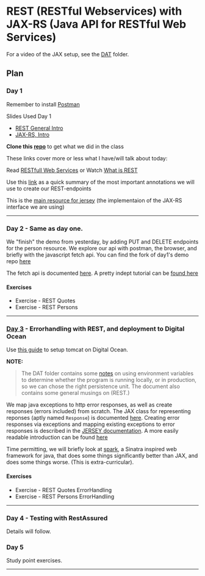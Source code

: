 # REST (RESTful Webservices) with JAX-RS (Java API for RESTful Web Services)

For a video of the JAX setup, see the [DAT](../DAT) folder.

## Plan

### Day 1

Remember to install [Postman](https://www.getpostman.com/) 

Slides Used Day 1
- [REST General Intro](https://efif.sharepoint.com/sites/cph/Lyngby/_layouts/15/guestaccess.aspx?docid=07f4825a1d99a46fbb46b67f6eaabf44e&authkey=AaDF9us4PJNJ7Ove4ER5o_0)
- [JAX-RS, Intro](https://efif.sharepoint.com/sites/cph/Lyngby/_layouts/15/guestaccess.aspx?docid=096689c5617a1453786e2401a34858af8&authkey=AUj8EbepY-ohhgVLk3Z2klU) 

**Clone this [repo](https://github.com/Lars-m/restClassDemoDay1.git)** to get what we did in the class

These links cover more or less what I have/will talk about today:

Read [RESTfull Web Services](http://www.drdobbs.com/web-development/restful-web-services-a-tutorial/240169069?pgno=1) or Watch [What is REST](http://www.restapitutorial.com/lessons/whatisrest.html)

Use this [link](http://docs.oracle.com/javaee/6/tutorial/doc/gilik.html) as a quick summary of the most important annotations we will use to create our REST-endpoints

This is the [main resource for jersey](https://jersey.github.io/documentation/latest/index.html) (the implementaion of the JAX-RS interface we are using)

-----

### Day 2 - Same as day one.

We "finish" the demo from yesterday, by adding PUT and DELETE endpoints for the
person resource. We explore our api with postman, the browser, and briefly with
the javascript fetch api.
You can find the fork of day1's demo repo
[here](https://github.com/CphBusCosSem3/restClassDemoDay1)

The fetch api is documented
[here](https://developer.mozilla.org/en/docs/Web/API/Fetch_API).
A pretty indept tutorial can be [found
here](https://developers.google.com/web/updates/2015/03/introduction-to-fetch)

#### Exercises

  * Exercise - REST Quotes
  * Exercise - REST Persons

-----

### [Day 3](Day3) - Errorhandling with REST, and deployment to Digital Ocean

Use [this
guide](https://docs.google.com/document/d/1TnPFlZjl8phGqROQB0syUnSJQiaDASZya3gv8qK2qcI/edit?usp=sharing)
to setup tomcat on Digital Ocean.

**NOTE:**  

> The DAT folder contains some [notes](../DAT/REST_JAX-RS-Notes.pdf) on using
> environment variables to determine whether the program is running locally, or in
> production, so we can chose the right persistence unit. The document also
> contains some general musings on (REST.)

We map java exceptions to http error responses, as well as create responses
(errors included) from scratch. The JAX class for representing reponses (aptly
named `Response`) is documented
[here](http://docs.oracle.com/javaee/7/api/javax/ws/rs/core/Response.html).
Creating error responses via exceptions and mapping existing exceptions to error
responses is described in the [JERSEY
documentation](https://jersey.github.io/documentation/latest/representations.html#d0e6352).
A more easily readable introduction can be found
[here](https://dennis-xlc.gitbooks.io/restful-java-with-jax-rs-2-0-2rd-edition/en/part1/chapter7/exception_handling.html)

Time permitting, we will briefly look at [spark](http://sparkjava.com/), a
Sinatra inspired web framework for java, that does some things significantly
better than JAX, and does some things worse. (This is extra-curricular).

#### Exercises
  * Exercise - REST Quotes ErrorHandling
  * Exercise - REST Persons ErrorHandling

-----

### Day 4 - Testing with RestAssured
Details will follow.

### Day 5
Study point exercises.

-----

<!--
**Day 4 - Test and testing REST Endpoints**<br>
- Database mocking
- RestAssured

*Exercise - REST RestAssured GettingStarted*<br>
*Exercise - REST RestAssured Continued*<br>

**Day 5 - Study point exercises**<br>
*Study point exercises*

## References 
**REST / JAX-RS / JERSEY**<br>
<a href="https://en.wikipedia.org/wiki/Representational_state_transfer" target="_blank">Wikipedia - REST</a><br>
<a href="http://www.restapitutorial.com/lessons/whatisrest.html" target="_blank">RESTapiTutorial - What Is REST?</a><br>
<a href="https://www.tutorialspoint.com/restful/index.htm" target="_blank">Tutorialspoint - REST Tutorial</a><br>
<a href="https://dzone.com/articles/build-rest-service-netbeans-7" target="_blank">Dzone - REST Example</a><br>
<a href="http://www.drdobbs.com/web-development/restful-web-services-a-tutorial/240169069?pgno=1" target="_blank">Dr.Doobs - REST Tutorial</a><br>
<a href="http://www.mkyong.com/tutorials/jax-rs-tutorials/" target="_blank">Mkyong - JAX-RS Tutorial</a><br>
<a href="http://www.vinaysahni.com/best-practices-for-a-pragmatic-restful-api" target="_blank">VinaySahni - REST Best Practices</a><br>
<a href="https://jersey.github.io/#d0e2822" target="_blank">Github - Jersey</a><br>
<a href="https://jersey.github.io/download.html" target="_blank">Github - JAX-RS & Jersey Download</a><br>
<a href="https://jersey.github.io/documentation/latest/index.html" target="_blank">Github - Jersey User Guide</a><br>
<a href="https://jersey.github.io/apidocs/latest/jersey/index.html" target="_blank">Github - Jersey API</a><br>
<a href="https://jersey.github.io/documentation/latest/getting-started.html" target="_blank">Github - Jersey Getting Started</a><br>

**HTTP**<br>
<a href="http://www.mkyong.com/webservices/jax-rs/get-http-header-in-jax-rs/" target="_blank">Mkyong - HTTP Header</a><br>
<a href="http://www.restapitutorial.com/httpstatuscodes.html" target="_blank">RESTapiTutorial - HTTP Status Codes</a><br>

**TEST**<br>
<a href="https://www.martinfowler.com/bliki/InMemoryTestDatabase.html" target="_blank">Fowler - InMemoryTestDatabase</a><br>
<a href="https://semaphoreci.com/community/tutorials/testing-rest-endpoints-using-rest-assured" target="_blank">Semaphore - RestAssured</a><br>

**EXTRA**<br>
<a href="https://en.wikipedia.org/wiki/SOAP" target="_blank">Wikipedia - SOAP</a><br>
<a href="https://www.w3schools.com/xml/xml_soap.asp" target="_blank">W3schools - SOAP</a><br>
<a href="https://en.wikipedia.org/wiki/Web_Services_Description_Language" target="_blank">Wikipedia - WSDL</a><br>
<a href="https://www.w3schools.com/xml/xml_wsdl.asp" target="_blank">W3schools - WSDL</a><br>
-->

